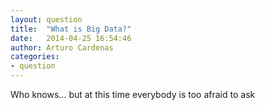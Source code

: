```yaml
---
layout: question
title:  "What is Big Data?"
date:   2014-04-25 16:54:46
author: Arturo Cardenas
categories:
- question
---
```

Who knows... but at this time everybody is too afraid to ask
